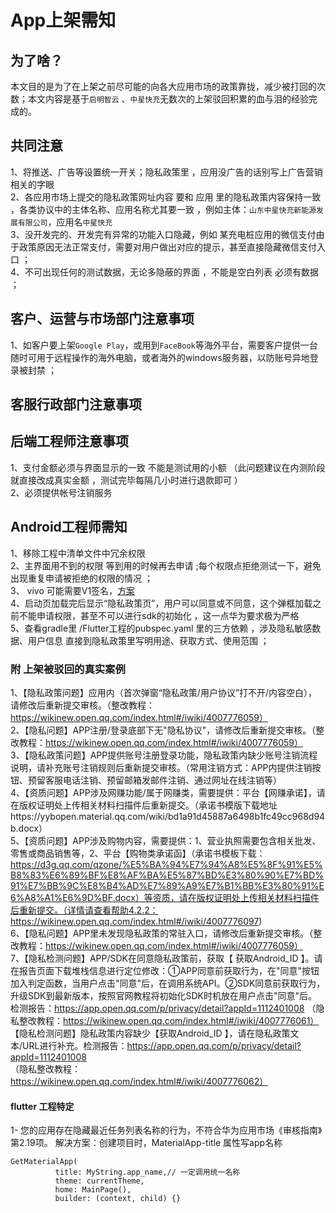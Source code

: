 # App上架需知


## 为了啥？
  本文目的是为了在上架之前尽可能的向各大应用市场的政策靠拢，减少被打回的次数；本文内容是基于`启明智云` 、`中星快充`无数次的上架驳回积累的血与泪的经验完成的。
## 共同注意
1、将推送、广告等设置统一开关；隐私政策里  ，应用没广告的话别写上广告营销相关的字眼   
2、各应用市场上提交的隐私政策网址内容   要和 应用 里的隐私政策内容保持一致 ，各类协议中的主体名称、应用名称尤其要一致  ，例如主体：`山东中星快充新能源发展有限公司`，应用名`中星快充`  
3、没开发完的、开发完有异常的功能入口隐藏，例如 某充电桩应用的微信支付由于政策原因无法正常支付，需要对用户做出对应的提示，甚至直接隐藏微信支付入口  ；  
4、不可出现任何的测试数据，无论多隐蔽的界面  ，不能是空白列表   必须有数据  ；
## 客户、运营与市场部门注意事项
1、如客户要上架`Google Play`，或用到`FaceBook`等海外平台，需要客户提供一台随时可用于远程操作的海外电脑，或者海外的windows服务器，以防账号异地登录被封禁 ；
## 客服行政部门注意事项

## 后端工程师注意事项
1、支付金额必须与界面显示的一致  不能是测试用的小额 （此问题建议在内测阶段就直接改成真实金额 ，测试完毕每隔几小时进行退款即可 ）  
2、必须提供帐号注销服务   
## Android工程师需知
1、移除工程中清单文件中冗余权限  
2、主界面用不到的权限   等到用的时候再去申请 ;每个权限点拒绝测试一下，避免出现重复申请被拒绝的权限的情况 ；  
3、 vivo 可能需要V1签名，[方案](https://segmentfault.com/n/1330000041338709)  
4、启动页加载完后显示“隐私政策页”，用户可以同意或不同意，这个弹框加载之前不能申请权限，甚至不可以进行sdk的初始化 ，这一点华为要求极为严格  
5、查看gradle里 /Flutter工程的pubspec.yaml 里的三方依赖 ，涉及隐私敏感数据、用户信息 直接到隐私政策里写明用途、获取方式、使用范围 ；


### 附 上架被驳回的真实案例

1、【隐私政策问题】应用内（首次弹窗“隐私政策/用户协议”打不开/内容空白），请修改后重新提交审核。（整改教程：https://wikinew.open.qq.com/index.html#/iwiki/4007776059）  
2、【隐私问题】APP注册/登录底部下无"隐私协议"，请修改后重新提交审核。（整改教程：https://wikinew.open.qq.com/index.html#/iwiki/4007776059）  
3、【隐私政策问题】APP提供账号注册登录功能，隐私政策内缺少账号注销流程说明，请补充账号注销规则后重新提交审核。（常用注销方式：APP内提供注销按钮、预留客服电话注销、预留邮箱发邮件注销、通过网址在线注销等）  
4、【资质问题】APP涉及网赚功能/属于网赚类，需要提供：平台【网赚承诺】，请在版权证明处上传相关材料扫描件后重新提交。（承诺书模版下载地址https://yybopen.material.qq.com/wiki/bd1a91d45887a6498b1fc49cc968d94b.docx）  
5、【资质问题】APP涉及购物内容，需要提供：1、营业执照需要包含相关批发、零售或商品销售等，2、平台【购物类承诺函】（承诺书模板下载：https://d3g.qq.com/qzone/%E5%BA%94%E7%94%A8%E5%8F%91%E5%B8%83%E6%89%BF%E8%AF%BA%E5%87%BD%E3%80%90%E7%BD%91%E7%BB%9C%E8%B4%AD%E7%89%A9%E7%B1%BB%E3%80%91%E6%A8%A1%E6%9D%BF.docx）等资质，请在版权证明处上传相关材料扫描件后重新提交。（详情请查看帮助4.2.2：https://wikinew.open.qq.com/index.html#/iwiki/4007776097)  
6、【隐私问题】APP里未发现隐私政策的常驻入口，请修改后重新提交审核。（整改教程：https://wikinew.open.qq.com/index.html#/iwiki/4007776059）  
7、【隐私检测问题】APP/SDK在同意隐私政策前，获取【 获取Android_ID 】。请在报告页面下载堆栈信息进行定位修改：①APP同意前获取行为，在"同意"按钮加入判定函数，当用户点击"同意"后，在调用系统API。②SDK同意前获取行为，升级SDK到最新版本，按照官网教程将初始化SDK时机放在用户点击"同意"后。  
检测报告：https://app.open.qq.com/p/privacy/detail?appId=1112401008
（隐私整改教程：https://wikinew.open.qq.com/index.html#/iwiki/4007776061）  
【隐私检测问题】隐私政策内容缺少【获取Android_ID 】，请在隐私政策文本/URL进行补充。检测报告：https://app.open.qq.com/p/privacy/detail?appId=1112401008  
（隐私整改教程：https://wikinew.open.qq.com/index.html#/iwiki/4007776062）
#### flutter 工程特定
1- 您的应用存在隐藏最近任务列表名称的行为，不符合华为应用市场《审核指南》第2.19项。  解决方案：创建项目时，MaterialApp-title 属性写app名称
```
GetMaterialApp(
          title: MyString.app_name,// 一定调用统一名称 
          theme: currentTheme,
          home: MainPage(),
          builder: (context, child) {}
```

